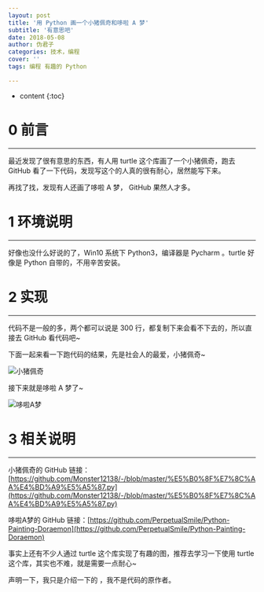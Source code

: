 ```yaml
---
layout: post
title: '用 Python 画一个小猪佩奇和哆啦 A 梦'
subtitle: '有意思吧'
date: 2018-05-08
author: 伪君子
categories: 技术，编程
cover: ''
tags: 编程 有趣的 Python

---
```


* content
{:toc}


#  0  前言

***

最近发现了很有意思的东西，有人用 turtle 这个库画了一个小猪佩奇，跑去 GitHub 看了一下代码，发现写这个的人真的很有耐心，居然能写下来。

再找了找，发现有人还画了哆啦 A 梦， GitHub 果然人才多。

#  1  环境说明

***

好像也没什么好说的了，Win10 系统下 Python3，编译器是 Pycharm 。turtle 好像是 Python 自带的，不用辛苦安装。

#  2 实现

***

代码不是一般的多，两个都可以说是 300 行，都复制下来会看不下去的，所以直接去 GitHub 看代码吧~

下面一起来看一下跑代码的结果，先是社会人的最爱，小猪佩奇~

![小猪佩奇](https://upload-images.jianshu.io/upload_images/2989110-e0d054b75818609f.gif?imageMogr2/auto-orient/strip)

接下来就是哆啦 A 梦了~

![哆啦A梦](https://upload-images.jianshu.io/upload_images/2989110-4af7ab4e9e163314.gif?imageMogr2/auto-orient/strip)

#  3  相关说明

***

小猪佩奇的 GitHub 链接：[https://github.com/Monster12138/-/blob/master/%E5%B0%8F%E7%8C%AA%E4%BD%A9%E5%A5%87.py](https://github.com/Monster12138/-/blob/master/%E5%B0%8F%E7%8C%AA%E4%BD%A9%E5%A5%87.py)

哆啦A梦的 GitHub 链接：[https://github.com/PerpetualSmile/Python-Painting-Doraemon](https://github.com/PerpetualSmile/Python-Painting-Doraemon)

事实上还有不少人通过 turtle 这个库实现了有趣的图，推荐去学习一下使用 turtle 这个库，其实也不难，就是需要一点耐心~

声明一下，我只是介绍一下的 ，我不是代码的原作者。